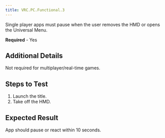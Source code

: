 ```yaml
---
title: VRC.PC.Functional.3
---
```


Single player apps must pause when the user removes the HMD or opens the Universal Menu.

**Required** - Yes

## Additional Details

Not required for multiplayer/real-time games.

## Steps to Test

1. Launch the title.
2. Take off the HMD.


## Expected Result

App should pause or react within 10 seconds.
